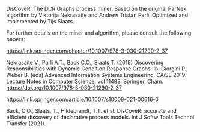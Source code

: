 DisCoveR: The DCR Graphs process miner. Based on the original ParNek algortihm by Viktorija Nekrasaite and Andrew Tristan Parli. Optimized and implemented by Tijs Slaats.

For further details on the miner and algorithm, please consult the following papers:

https://link.springer.com/chapter/10.1007/978-3-030-21290-2_37

Nekrasaite V., Parli A.T., Back C.O., Slaats T. (2019) Discovering Responsibilities with Dynamic Condition Response Graphs. In: Giorgini P., Weber B. (eds) Advanced Information Systems Engineering. CAiSE 2019. Lecture Notes in Computer Science, vol 11483. Springer, Cham. https://doi.org/10.1007/978-3-030-21290-2_37

https://link.springer.com/article/10.1007/s10009-021-00616-0

Back, C.O., Slaats, T., Hildebrandt, T.T. et al. DisCoveR: accurate and efficient discovery of declarative process models. Int J Softw Tools Technol Transfer (2021).

